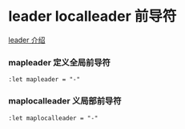 # leader localleader 前导符
[leader 介绍](http://learnvimscriptthehardway.stevelosh.com/chapters/06.html)


### mapleader 定义全局前导符
    :let mapleader = "-"

### maplocalleader 义局部前导符
    :let maplocalleader = "-"
